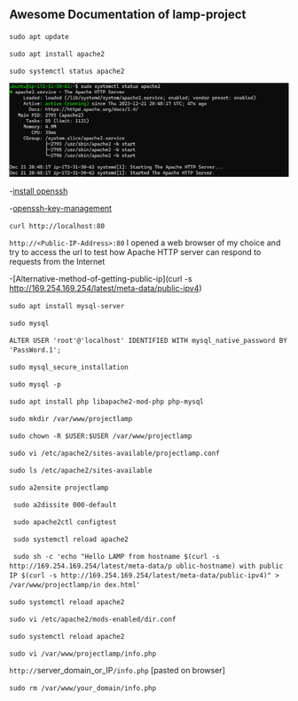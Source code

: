 ## Awesome Documentation of lamp-project

`sudo apt update`

`sudo apt install apache2`

`sudo systemctl status apache2`

![apache-status](./apache-status.PNG/)

-[install openssh](https://learn.microsoft.com/en-us/windows-server/administration/openssh/openssh_install_firstuse?tabs=powershell)

-[openssh-key-management](https://learn.microsoft.com/en-us/windows-server/administration/openssh/openssh_keymanagement)

`curl http://localhost:80` 

`http://<Public-IP-Address>:80` I opened a web browser of my choice and try to access the url to test how Apache HTTP server can respond to requests from the Internet

-[Alternative-method-of-getting-public-ip](curl -s http://169.254.169.254/latest/meta-data/public-ipv4) 

`sudo apt install mysql-server`

`sudo mysql`

`ALTER USER 'root'@'localhost' IDENTIFIED WITH mysql_native_password BY 'PassWord.1';`

`sudo mysql_secure_installation`

`sudo mysql -p`

`sudo apt install php libapache2-mod-php php-mysql`

`sudo mkdir /var/www/projectlamp`

`sudo chown -R $USER:$USER /var/www/projectlamp`

`sudo vi /etc/apache2/sites-available/projectlamp.conf`

`sudo ls /etc/apache2/sites-available`

`sudo a2ensite projectlamp`

` sudo a2dissite 000-default`

` sudo apache2ctl configtest`

` sudo systemctl reload apache2`

` sudo sh -c 'echo "Hello LAMP from hostname $(curl -s http://169.254.169.254/latest/meta-data/p
ublic-hostname) with public IP $(curl -s http://169.254.169.254/latest/meta-data/public-ipv4)" > /var/www/projectlamp/in
dex.html'`

`sudo systemctl reload apache2`

`sudo vi /etc/apache2/mods-enabled/dir.conf`

`sudo systemctl reload apache2`

`sudo vi /var/www/projectlamp/info.php`

`http://`server_domain_or_IP`/info.php` [pasted on browser]

`sudo rm /var/www/your_domain/info.php`